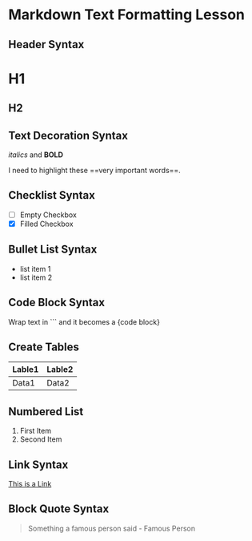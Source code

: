 # Markdown Text Formatting Lesson

## Header Syntax

# H1
## H2

## Text Decoration Syntax

*italics* and **BOLD**

I need to highlight these ==very important words==.

## Checklist Syntax

- [ ] Empty Checkbox
- [x] Filled Checkbox

## Bullet List Syntax

* list item 1
* list item 2

## Code Block Syntax

Wrap text in ``` and it becomes a {code block}

## Create Tables

| Lable1 | Lable2 |
|-----|-----|
| Data1 | Data2 |

## Numbered List

1. First Item
2. Second Item

## Link Syntax

[This is a Link](https://www.youtube.com/watch?v=oDFf8-2g6gI)

## Block Quote Syntax
> Something a famous person said - Famous Person

